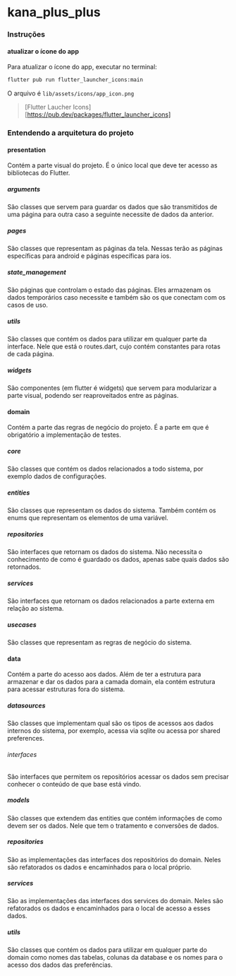 # kana_plus_plus



### Instruções

#### atualizar o ícone do app
Para atualizar o ícone do app, executar no terminal:
```sh
flutter pub run flutter_launcher_icons:main
```
O arquivo é `lib/assets/icons/app_icon.png`

> [Flutter Laucher Icons][https://pub.dev/packages/flutter_launcher_icons]

### Entendendo a arquitetura do projeto

#### presentation
Contém a parte visual do projeto. É o único local que deve ter acesso as bibliotecas do Flutter.

##### arguments
São classes que servem para guardar os dados que são transmitidos de uma página para outra caso a seguinte necessite de dados da anterior.

##### pages
São classes que representam as páginas da tela. Nessas terão as páginas específicas para android e páginas específicas para ios.

##### state_management
São páginas que controlam o estado das páginas. Eles armazenam os dados temporários caso necessite e também são os que conectam com os casos de uso.

##### utils
São classes que contém os dados para utilizar em qualquer parte da interface.
Nele que está o routes.dart, cujo contém constantes para rotas de cada página.

##### widgets
São componentes (em flutter é widgets) que servem para modularizar a parte visual, podendo ser reaproveitados entre as páginas.

#### domain
Contém a parte das regras de negócio do projeto. É a parte em que é obrigatório a implementação de testes.

##### core
São classes que contém os dados relacionados a todo sistema, por exemplo dados de configurações.

##### entities
São classes que representam os dados do sistema. Também contém os enums que representam os elementos de uma variável.

##### repositories
São interfaces que retornam os dados do sistema. Não necessita o conhecimento de como é guardado os dados, apenas sabe quais dados são retornados.

##### services
São interfaces que retornam os dados relacionados a parte externa em relação ao sistema.

##### usecases
São classes que representam as regras de negócio do sistema.

#### data
Contém a parte do acesso aos dados. Além de ter a estrutura para armazenar e dar os dados para a camada domain, ela contém estrutura para acessar estruturas fora do sistema.

##### datasources
São classes que implementam qual são os tipos de acessos aos dados internos do sistema, por exemplo, acessa via sqlite ou acessa por shared preferences.

###### interfaces
São interfaces que permitem os repositórios acessar os dados sem precisar conhecer o conteúdo de que base está vindo.

##### models
São classes que extendem das entities que contém informações de como devem ser os dados. Nele que tem o tratamento e conversões de dados.

##### repositories
São as implementações das interfaces dos repositórios do domain. Neles são refatorados os dados e encaminhados para o local próprio.

##### services
São as implementações das interfaces dos services do domain. Neles são refatorados os dados e encaminhados para o local de acesso a esses dados.

##### utils
São classes que contém os dados para utilizar em qualquer parte do domain como nomes das tabelas, colunas da database e os nomes para o acesso dos dados das preferências.
